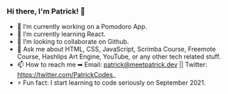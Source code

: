 ### Hi there, I'm Patrick! 👋

- 🔭 I’m currently working on a Pomodoro App.
- 🌱 I’m currently learning React.
- 👯 I’m looking to collaborate on Github.
- 💬 Ask me about HTML, CSS, JavaScript, Scrimba Course, Freemote Course, Hashlips Art Engine, YouTube, or any other tech related stuff.
- 📫 How to reach me ➡ Email: patrick@meetpatrick.dev || Twitter: https://twitter.com/PatrickCodes_
- ⚡ Fun fact: I start learning to code seriously on September 2021.
